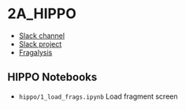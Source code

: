 # 2A_HIPPO

- [Slack channel](https://xchem-workspace.slack.com/archives/C07TECP6Y8Y)
- [Slack project](https://xchem-workspace.slack.com/lists/T01MX6021AR/F07SNQ7N7QD?view_id=View07SB41FXQF)
- [Fragalysis](https://fragalysis.diamond.ac.uk/viewer/react/preview/target/A71EV2A/tas/lb32627-66)

## HIPPO Notebooks

- `hippo/1_load_frags.ipynb` Load fragment screen

